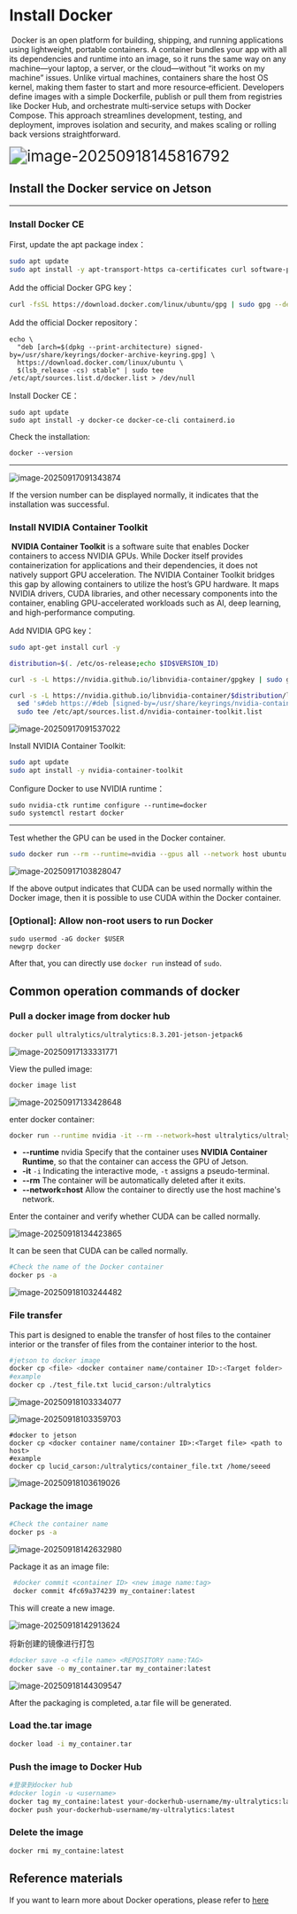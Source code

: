 # Install Docker

​	 Docker is an open platform for building, shipping, and running applications using lightweight, portable containers. A container bundles your app with all its dependencies and runtime into an image, so it runs the same way on any machine—your laptop, a server, or the cloud—without “it works on my machine” issues. Unlike virtual machines, containers share the host OS kernel, making them faster to start and more resource‑efficient. Developers define images with a simple Dockerfile, publish or pull them from registries like Docker Hub, and orchestrate multi‑service setups with Docker Compose. This approach streamlines development, testing, and deployment, improves isolation and security, and makes scaling or rolling back versions straightforward.

<img src="images/image-20250918145816792.png" alt="image-20250918145816792" style="zoom:200%;" />

## Install the Docker service on Jetson

------

### Install Docker CE

First, update the apt package index：

```bash
sudo apt update
sudo apt install -y apt-transport-https ca-certificates curl software-properties-common
```

Add the official Docker GPG key：

```bash
curl -fsSL https://download.docker.com/linux/ubuntu/gpg | sudo gpg --dearmor -o /usr/share/keyrings/docker-archive-keyring.gpg
```

Add the official Docker repository：

```
echo \
  "deb [arch=$(dpkg --print-architecture) signed-by=/usr/share/keyrings/docker-archive-keyring.gpg] \
  https://download.docker.com/linux/ubuntu \
  $(lsb_release -cs) stable" | sudo tee /etc/apt/sources.list.d/docker.list > /dev/null
```

Install Docker CE：

```
sudo apt update
sudo apt install -y docker-ce docker-ce-cli containerd.io
```

Check the installation:

```
docker --version
```

------

![image-20250917091343874](images/image-20250917091343874.png)

If the version number can be displayed normally, it indicates that the installation was successful.

### Install NVIDIA Container Toolkit

​	**NVIDIA Container Toolkit** is a software suite that enables Docker containers to access NVIDIA GPUs. While Docker itself provides containerization for applications and their dependencies, it does not natively support GPU acceleration. The NVIDIA Container Toolkit bridges this gap by allowing containers to utilize the host’s GPU hardware. It maps NVIDIA drivers, CUDA libraries, and other necessary components into the container, enabling GPU-accelerated workloads such as AI, deep learning, and high-performance computing.

Add NVIDIA GPG key：

```bash
sudo apt-get install curl -y

distribution=$(. /etc/os-release;echo $ID$VERSION_ID)

curl -s -L https://nvidia.github.io/libnvidia-container/gpgkey | sudo gpg --dearmor -o /usr/share/keyrings/nvidia-container-toolkit-keyring.gpg

curl -s -L https://nvidia.github.io/libnvidia-container/$distribution/libnvidia-container.list | \
  sed 's#deb https://#deb [signed-by=/usr/share/keyrings/nvidia-container-toolkit-keyring.gpg] https://#g' | \
  sudo tee /etc/apt/sources.list.d/nvidia-container-toolkit.list
```

![image-20250917091537022](images/image-20250917091537022.png)

Install NVIDIA Container Toolkit:

```bash
sudo apt update
sudo apt install -y nvidia-container-toolkit
```

Configure Docker to use NVIDIA runtime：

```
sudo nvidia-ctk runtime configure --runtime=docker
sudo systemctl restart docker
```

------

Test whether the GPU can be used in the Docker container.

```bash
sudo docker run --rm --runtime=nvidia --gpus all --network host ubuntu nvidia-smi
```

![image-20250917103828047](images/image-20250917103828047.png)

If the above output indicates that CUDA can be used normally within the Docker image, then it is possible to use CUDA within the Docker container.

### [Optional]: Allow non-root users to run Docker

```
sudo usermod -aG docker $USER
newgrp docker
```

After that, you can directly use `docker run` instead of `sudo`.

## Common operation commands of docker

### Pull a docker image from docker hub

```bash
docker pull ultralytics/ultralytics:8.3.201-jetson-jetpack6
```

![image-20250917133331771](images/image-20250917133331771.png)

View the pulled image:

```bash
docker image list
```

![image-20250917133428648](images/image-20250917133428648.png)

enter docker container:

```bash
docker run --runtime nvidia -it --rm --network=host ultralytics/ultralytics:8.3.201-jetson-jetpack6
```

- **--runtime**  nvidia Specify that the container uses **NVIDIA Container Runtime**, so that the container can access the GPU of Jetson.
- **-it** `-i` Indicating the interactive mode, `-t` assigns a pseudo-terminal.
- **--rm** The container will be automatically deleted after it exits.
- **--network=host**  Allow the container to directly use the host machine's network.



Enter the container and verify whether CUDA can be called normally.

![image-20250918134423865](images/image-20250918134423865.png)

It can be seen that CUDA can be called normally.

```bash
#Check the name of the Docker container
docker ps -a
```

![image-20250918103244482](images/image-20250918103244482.png)

### File transfer

This part is designed to enable the transfer of host files to the container interior or the transfer of files from the container interior to the host.

```bash
#jetson to docker image
docker cp <file> <docker container name/container ID>:<Target folder>
#example
docker cp ./test_file.txt lucid_carson:/ultralytics
```

![image-20250918103334077](images/image-20250918103334077.png)

![image-20250918103359703](images/image-20250918103359703.png)

```
#docker to jetson
docker cp <docker container name/container ID>:<Target file> <path to host> 
#example
docker cp lucid_carson:/ultralytics/container_file.txt /home/seeed
```

![image-20250918103619026](images/image-20250918103619026.png)

### Package the image

```bash
#Check the container name
docker ps -a
```

![image-20250918142632980](images/image-20250918142632980.png)

Package it as an image file:

```bash
 #docker commit <container ID> <new image name:tag>
 docker commit 4fc69a374239 my_container:latest
```

 This will create a new image.

![image-20250918142913624](images/image-20250918142913624.png)

将新创建的镜像进行打包

```bash
#docker save -o <file name> <REPOSITORY name:TAG>
docker save -o my_container.tar my_container:latest
```

![image-20250918144309547](images/image-20250918144309547.png)

After the packaging is completed, a.tar file will be generated.

### Load the.tar image

```bash
docker load -i my_container.tar
```

### Push the image to Docker Hub

```bash
#登录到docker hub
#docker login -u <username>
docker tag my_containe:latest your-dockerhub-username/my-ultralytics:latest
docker push your-dockerhub-username/my-ultralytics:latest

```

### Delete the image

```bash
docker rmi my_containe:latest
```



## Reference materials

If you want to learn more about Docker operations, please refer to [here](https://docs.docker.com/guides/)